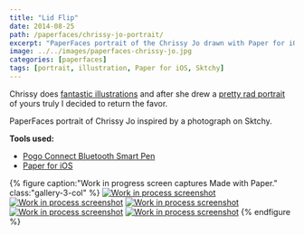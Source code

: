 ```yaml
---
title: "Lid Flip"
date: 2014-08-25
path: /paperfaces/chrissy-jo-portrait/
excerpt: "PaperFaces portrait of the Chrissy Jo drawn with Paper for iOS on an iPad."
image: ../../images/paperfaces-chrissy-jo.jpg
categories: [paperfaces]
tags: [portrait, illustration, Paper for iOS, Sktchy]
---
```


Chrissy does [fantastic illustrations](http://chrissyjo.com/ ) and after she drew a [pretty rad portrait](https://sktchy.com/aLFwUD) of yours truly I decided to return the favor.

PaperFaces portrait of Chrissy Jo inspired by a photograph on Sktchy.

**Tools used:**

- [Pogo Connect Bluetooth Smart Pen](https://www.amazon.com/gp/product/B009K448L4/ref=as_li_ss_tl?ie=UTF8&camp=1789&creative=390957&creativeASIN=B009K448L4&linkCode=as2&tag=mademist-20)
- [Paper for iOS](https://paper.bywetransfer.com/)

{% figure caption:"Work in progress screen captures Made with Paper." class:"gallery-3-col" %}
[![Work in process screenshot](../../images/paperfaces-chrissy-jo-process-1-600.jpg)](../../images/paperfaces-chrissy-jo-process-1-lg.jpg) [![Work in process screenshot](../../images/paperfaces-chrissy-jo-process-2-600.jpg)](../../images/paperfaces-chrissy-jo-process-2-lg.jpg) [![Work in process screenshot](../../images/paperfaces-chrissy-jo-process-3-600.jpg)](../../images/paperfaces-chrissy-jo-process-3-lg.jpg) [![Work in process screenshot](../../images/paperfaces-chrissy-jo-process-4-600.jpg)](../../images/paperfaces-chrissy-jo-process-4-lg.jpg) [![Work in process screenshot](../../images/paperfaces-chrissy-jo-process-5-600.jpg)](../../images/paperfaces-chrissy-jo-process-5-lg.jpg)
{% endfigure %}
